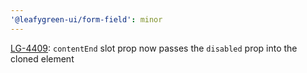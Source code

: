 ```yaml
---
'@leafygreen-ui/form-field': minor
---
```


[LG-4409](https://jira.mongodb.org/browse/LG-4409): `contentEnd` slot prop now passes the `disabled` prop into the cloned element
